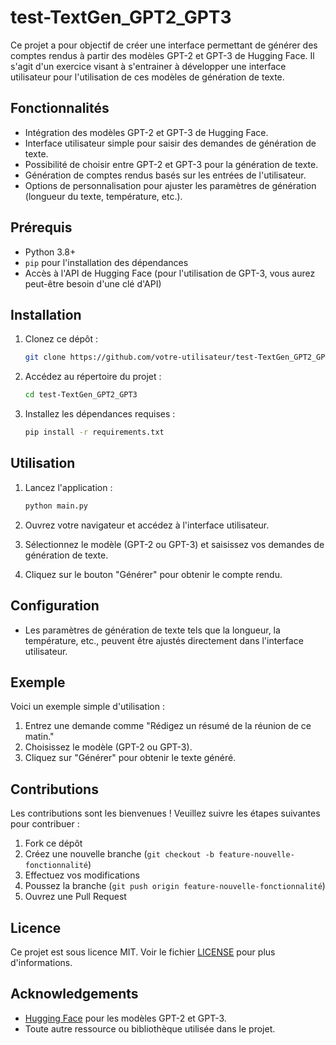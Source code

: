 # test-TextGen_GPT2_GPT3

Ce projet a pour objectif de créer une interface permettant de générer des comptes rendus à partir des modèles GPT-2 et GPT-3 de Hugging Face. Il s'agit d'un exercice visant à s'entrainer à développer une interface utilisateur pour l'utilisation de ces modèles de génération de texte.

## Fonctionnalités

- Intégration des modèles GPT-2 et GPT-3 de Hugging Face.
- Interface utilisateur simple pour saisir des demandes de génération de texte.
- Possibilité de choisir entre GPT-2 et GPT-3 pour la génération de texte.
- Génération de comptes rendus basés sur les entrées de l'utilisateur.
- Options de personnalisation pour ajuster les paramètres de génération (longueur du texte, température, etc.).

## Prérequis

- Python 3.8+
- `pip` pour l'installation des dépendances
- Accès à l'API de Hugging Face (pour l'utilisation de GPT-3, vous aurez peut-être besoin d'une clé d'API)

## Installation

1. Clonez ce dépôt :

    ```bash
    git clone https://github.com/votre-utilisateur/test-TextGen_GPT2_GPT3.git
    ```

2. Accédez au répertoire du projet :

    ```bash
    cd test-TextGen_GPT2_GPT3
    ```

3. Installez les dépendances requises :

    ```bash
    pip install -r requirements.txt
    ```

## Utilisation

1. Lancez l'application :

    ```bash
    python main.py
    ```

2. Ouvrez votre navigateur et accédez à l'interface utilisateur.

3. Sélectionnez le modèle (GPT-2 ou GPT-3) et saisissez vos demandes de génération de texte.

4. Cliquez sur le bouton "Générer" pour obtenir le compte rendu.

## Configuration

- Les paramètres de génération de texte tels que la longueur, la température, etc., peuvent être ajustés directement dans l'interface utilisateur.

## Exemple

Voici un exemple simple d'utilisation :

1. Entrez une demande comme "Rédigez un résumé de la réunion de ce matin."
2. Choisissez le modèle (GPT-2 ou GPT-3).
3. Cliquez sur "Générer" pour obtenir le texte généré.

## Contributions

Les contributions sont les bienvenues ! Veuillez suivre les étapes suivantes pour contribuer :

1. Fork ce dépôt
2. Créez une nouvelle branche (`git checkout -b feature-nouvelle-fonctionnalité`)
3. Effectuez vos modifications
4. Poussez la branche (`git push origin feature-nouvelle-fonctionnalité`)
5. Ouvrez une Pull Request

## Licence

Ce projet est sous licence MIT. Voir le fichier [LICENSE](LICENSE) pour plus d'informations.

## Acknowledgements

- [Hugging Face](https://huggingface.co/) pour les modèles GPT-2 et GPT-3.
- Toute autre ressource ou bibliothèque utilisée dans le projet.

